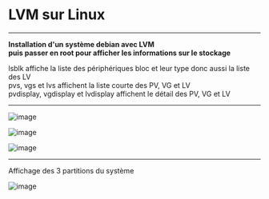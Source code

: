 # LVM sur Linux
_____

**Installation d'un système debian avec LVM**    
**puis passer en root pour afficher les informations sur le stockage**  

lsblk affiche la liste des périphériques bloc et leur type donc aussi la liste des LV   
pvs, vgs et lvs affichent la liste courte des PV, VG et LV  
pvdisplay, vgdisplay et lvdisplay affichent le détail des PV, VG et LV  

___

![image](https://github.com/techerbeatrice/LVM_Linux/assets/138071140/2237df91-14eb-460c-9d97-ddde36f23c64)

![image](https://github.com/techerbeatrice/LVM_Linux/assets/138071140/dcc9c421-e9db-4f37-a24d-cd9eaafa3432)

![image](https://github.com/techerbeatrice/LVM_Linux/assets/138071140/1a4e86a7-84e9-4614-9115-22f6619e3370)

____

Affichage des 3 partitions du système  

![image](https://github.com/techerbeatrice/LVM_Linux/assets/138071140/e7b8ef54-3465-457c-a343-7aa2f6d9d6e1)

